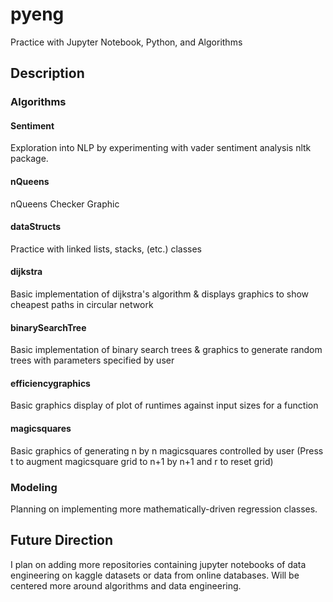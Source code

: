 # pyeng
Practice with Jupyter Notebook, Python, and Algorithms
## Description
### Algorithms
#### Sentiment 
Exploration into NLP by experimenting with vader sentiment analysis nltk package. 
#### nQueens
nQueens Checker Graphic
#### dataStructs
Practice with linked lists, stacks, (etc.) classes
#### dijkstra
Basic implementation of dijkstra's algorithm & displays graphics to show cheapest paths in circular network
#### binarySearchTree
Basic implementation of binary search trees & graphics to generate random trees with parameters specified by user
#### efficiencygraphics
Basic graphics display of plot of runtimes against input sizes for a function
#### magicsquares
Basic graphics of generating n by n magicsquares controlled by user (Press t to augment magicsquare grid to n+1 by n+1 and r to reset grid)
### Modeling 
Planning on implementing more mathematically-driven regression classes.
## Future Direction 
I plan on adding more repositories containing jupyter notebooks of data engineering on kaggle datasets or data from online databases. Will be centered more around algorithms and data engineering. 
